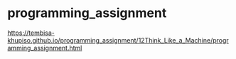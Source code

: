 # programming_assignment
https://tembisa-khupiso.github.io/programming_assignment/12Think_Like_a_Machine/programming_assignment.html
